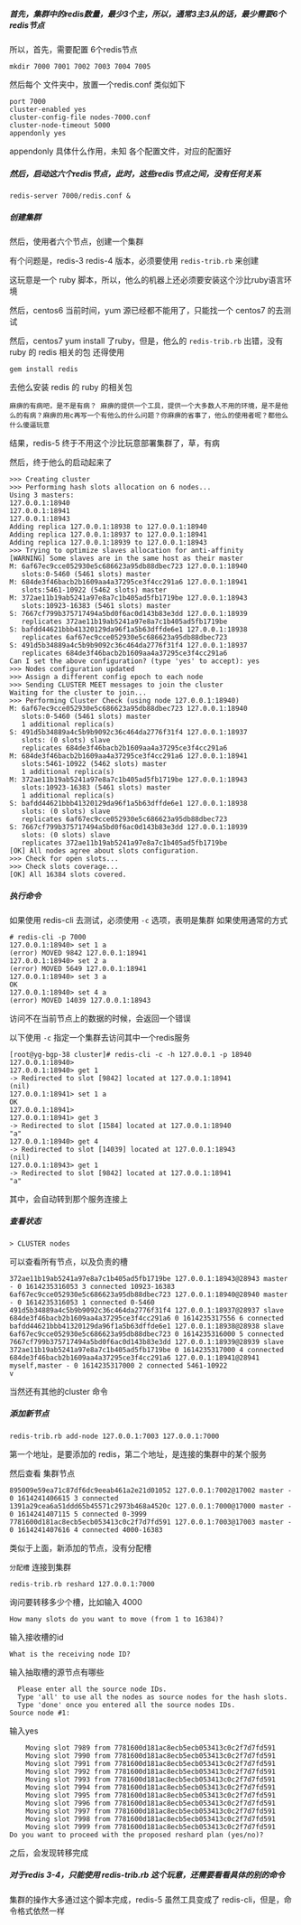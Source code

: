 

##### 首先，集群中的redis数量，最少3个主，所以，通常3主3从的话，最少需要6个redis节点
所以，首先，需要配置 6个redis节点

```
mkdir 7000 7001 7002 7003 7004 7005
```
然后每个 文件夹中，放置一个redis.conf
类似如下
```
port 7000
cluster-enabled yes
cluster-config-file nodes-7000.conf
cluster-node-timeout 5000
appendonly yes
```
appendonly 具体什么作用，未知
各个配置文件，对应的配置好

##### 然后，启动这六个redis节点，此时，这些redis节点之间，没有任何关系

```
redis-server 7000/redis.conf &
```

##### 创建集群
然后，使用者六个节点，创建一个集群

有个问题是，redis-3 redis-4 版本，必须要使用 `redis-trib.rb` 来创建

这玩意是一个 ruby 脚本，所以，他么的机器上还必须要安装这个沙比ruby语言环境

然后，centos6 当前时间，yum 源已经都不能用了，只能找一个 centos7 的去测试

然后，centos7 yum install 了ruby，但是，他么的 `redis-trib.rb` 出错，没有 ruby 的 redis 相关的包
还得使用 
```
gem install redis
```
去他么安装 redis 的 ruby 的相关包

`麻痹的有病吧，是不是有病？ 麻痹的提供一个工具，提供一个大多数人不用的环境，是不是他么的有病？麻痹的用c再写一个有他么的什么问题？你麻痹的省事了，他么的使用者呢？都他么什么傻逼玩意`

结果，redis-5 终于不用这个沙比玩意部署集群了，草，有病

然后，终于他么的启动起来了
```
>>> Creating cluster
>>> Performing hash slots allocation on 6 nodes...
Using 3 masters:
127.0.0.1:18940
127.0.0.1:18941
127.0.0.1:18943
Adding replica 127.0.0.1:18938 to 127.0.0.1:18940
Adding replica 127.0.0.1:18937 to 127.0.0.1:18941
Adding replica 127.0.0.1:18939 to 127.0.0.1:18943
>>> Trying to optimize slaves allocation for anti-affinity
[WARNING] Some slaves are in the same host as their master
M: 6af67ec9cce052930e5c686623a95db88dbec723 127.0.0.1:18940
   slots:0-5460 (5461 slots) master
M: 684de3f46bacb2b1609aa4a37295ce3f4cc291a6 127.0.0.1:18941
   slots:5461-10922 (5462 slots) master
M: 372ae11b19ab5241a97e8a7c1b405ad5fb1719be 127.0.0.1:18943
   slots:10923-16383 (5461 slots) master
S: 7667cf799b375717494a5bd0f6ac0d143b83e3dd 127.0.0.1:18939
   replicates 372ae11b19ab5241a97e8a7c1b405ad5fb1719be
S: bafdd44621bbb41320129da96f1a5b63dffde6e1 127.0.0.1:18938
   replicates 6af67ec9cce052930e5c686623a95db88dbec723
S: 491d5b34889a4c5b9b9092c36c464da2776f31f4 127.0.0.1:18937
   replicates 684de3f46bacb2b1609aa4a37295ce3f4cc291a6
Can I set the above configuration? (type 'yes' to accept): yes
>>> Nodes configuration updated
>>> Assign a different config epoch to each node
>>> Sending CLUSTER MEET messages to join the cluster
Waiting for the cluster to join...
>>> Performing Cluster Check (using node 127.0.0.1:18940)
M: 6af67ec9cce052930e5c686623a95db88dbec723 127.0.0.1:18940
   slots:0-5460 (5461 slots) master
   1 additional replica(s)
S: 491d5b34889a4c5b9b9092c36c464da2776f31f4 127.0.0.1:18937
   slots: (0 slots) slave
   replicates 684de3f46bacb2b1609aa4a37295ce3f4cc291a6
M: 684de3f46bacb2b1609aa4a37295ce3f4cc291a6 127.0.0.1:18941
   slots:5461-10922 (5462 slots) master
   1 additional replica(s)
M: 372ae11b19ab5241a97e8a7c1b405ad5fb1719be 127.0.0.1:18943
   slots:10923-16383 (5461 slots) master
   1 additional replica(s)
S: bafdd44621bbb41320129da96f1a5b63dffde6e1 127.0.0.1:18938
   slots: (0 slots) slave
   replicates 6af67ec9cce052930e5c686623a95db88dbec723
S: 7667cf799b375717494a5bd0f6ac0d143b83e3dd 127.0.0.1:18939
   slots: (0 slots) slave
   replicates 372ae11b19ab5241a97e8a7c1b405ad5fb1719be
[OK] All nodes agree about slots configuration.
>>> Check for open slots...
>>> Check slots coverage...
[OK] All 16384 slots covered.
```

##### 执行命令
如果使用 redis-cli 去测试，必须使用 `-c` 选项，表明是集群
如果使用通常的方式

```
# redis-cli -p 7000
127.0.0.1:18940> set 1 a
(error) MOVED 9842 127.0.0.1:18941
127.0.0.1:18940> set 2 a
(error) MOVED 5649 127.0.0.1:18941
127.0.0.1:18940> set 3 a
OK
127.0.0.1:18940> set 4 a
(error) MOVED 14039 127.0.0.1:18943
```
访问不在当前节点上的数据的时候，会返回一个错误

以下使用 `-c` 指定一个集群去访问其中一个redis服务
```
[root@yg-bgp-38 cluster]# redis-cli -c -h 127.0.0.1 -p 18940
127.0.0.1:18940> 
127.0.0.1:18940> get 1
-> Redirected to slot [9842] located at 127.0.0.1:18941
(nil)
127.0.0.1:18941> set 1 a
OK
127.0.0.1:18941> 
127.0.0.1:18941> get 3
-> Redirected to slot [1584] located at 127.0.0.1:18940
"a"
127.0.0.1:18940> get 4
-> Redirected to slot [14039] located at 127.0.0.1:18943
(nil)
127.0.0.1:18943> get 1
-> Redirected to slot [9842] located at 127.0.0.1:18941
"a"
```
其中，会自动转到那个服务连接上


##### 查看状态

```
> CLUSTER nodes
```
可以查看所有节点，以及负责的槽
```
372ae11b19ab5241a97e8a7c1b405ad5fb1719be 127.0.0.1:18943@28943 master - 0 1614235316053 3 connected 10923-16383
6af67ec9cce052930e5c686623a95db88dbec723 127.0.0.1:18940@28940 master - 0 1614235316053 1 connected 0-5460
491d5b34889a4c5b9b9092c36c464da2776f31f4 127.0.0.1:18937@28937 slave 684de3f46bacb2b1609aa4a37295ce3f4cc291a6 0 1614235317556 6 connected
bafdd44621bbb41320129da96f1a5b63dffde6e1 127.0.0.1:18938@28938 slave 6af67ec9cce052930e5c686623a95db88dbec723 0 1614235316000 5 connected
7667cf799b375717494a5bd0f6ac0d143b83e3dd 127.0.0.1:18939@28939 slave 372ae11b19ab5241a97e8a7c1b405ad5fb1719be 0 1614235317000 4 connected
684de3f46bacb2b1609aa4a37295ce3f4cc291a6 127.0.0.1:18941@28941 myself,master - 0 1614235317000 2 connected 5461-10922
v
```


当然还有其他的cluster 命令

##### 添加新节点
```
redis-trib.rb add-node 127.0.0.1:7003 127.0.0.1:7000
```
第一个地址，是要添加的 redis，第二个地址，是连接的集群中的某个服务


然后查看 集群节点
```
895009e59ea71c87df6dc9eeab461a2e21d01052 127.0.0.1:7002@17002 master - 0 1614241406615 3 connected
1391a29cea6a51ddd65b45571c2973b468a4520c 127.0.0.1:7000@17000 master - 0 1614241407115 5 connected 0-3999
7781600d181ac8ecb5ecb053413c0c2f7d7fd591 127.0.0.1:7003@17003 master - 0 1614241407616 4 connected 4000-16383
```

类似于上面，新添加的节点，没有分配槽


`分配槽`
连接到集群
```
redis-trib.rb reshard 127.0.0.1:7000
```
询问要转移多少个槽，比如输入 4000
```
How many slots do you want to move (from 1 to 16384)? 
```
输入接收槽的id
```
What is the receiving node ID?
```
输入抽取槽的源节点有哪些
```
  Please enter all the source node IDs.
  Type 'all' to use all the nodes as source nodes for the hash slots.
  Type 'done' once you entered all the source nodes IDs.
Source node #1:
```

输入yes
```
    Moving slot 7989 from 7781600d181ac8ecb5ecb053413c0c2f7d7fd591
    Moving slot 7990 from 7781600d181ac8ecb5ecb053413c0c2f7d7fd591
    Moving slot 7991 from 7781600d181ac8ecb5ecb053413c0c2f7d7fd591
    Moving slot 7992 from 7781600d181ac8ecb5ecb053413c0c2f7d7fd591
    Moving slot 7993 from 7781600d181ac8ecb5ecb053413c0c2f7d7fd591
    Moving slot 7994 from 7781600d181ac8ecb5ecb053413c0c2f7d7fd591
    Moving slot 7995 from 7781600d181ac8ecb5ecb053413c0c2f7d7fd591
    Moving slot 7996 from 7781600d181ac8ecb5ecb053413c0c2f7d7fd591
    Moving slot 7997 from 7781600d181ac8ecb5ecb053413c0c2f7d7fd591
    Moving slot 7998 from 7781600d181ac8ecb5ecb053413c0c2f7d7fd591
    Moving slot 7999 from 7781600d181ac8ecb5ecb053413c0c2f7d7fd591
Do you want to proceed with the proposed reshard plan (yes/no)? 
```

之后，会发现转移完成

##### 对于redis 3-4，只能使用 redis-trib.rb 这个玩意，还需要看看具体的别的命令

集群的操作大多通过这个脚本完成，redis-5 虽然工具变成了 redis-cli，但是，命令格式依然一样






